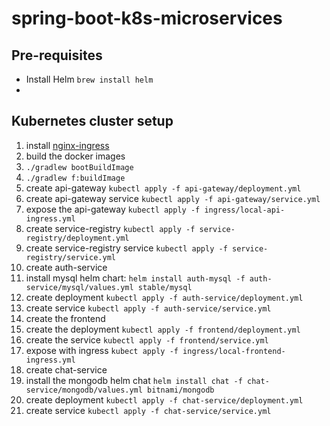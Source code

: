 # spring-boot-k8s-microservices

## Pre-requisites
* Install Helm `brew install helm`
* 

## Kubernetes cluster setup
1. install [nginx-ingress](https://kubernetes.github.io/ingress-nginx/deploy/)
1. build the docker images
  1. `./gradlew bootBuildImage`
  1. `./gradlew f:buildImage`
1. create api-gateway `kubectl apply -f api-gateway/deployment.yml`
1. create api-gateway service `kubectl apply -f api-gateway/service.yml`
1. expose the api-gateway `kubectl apply -f ingress/local-api-ingress.yml`
1. create service-registry `kubectl apply -f service-registry/deployment.yml`
1. create service-registry service `kubectl apply -f service-registry/service.yml`
1. create auth-service
  1. install mysql helm chart: `helm install auth-mysql -f auth-service/mysql/values.yml stable/mysql`
  1. create deployment `kubectl apply -f auth-service/deployment.yml` 
  1. create service `kubectl apply -f auth-service/service.yml` 
1. create the frontend
  1. create the deployment `kubectl apply -f frontend/deployment.yml`
  1. create the service `kubectl apply -f frontend/service.yml`
  1. expose with ingress `kubect apply -f ingress/local-frontend-ingress.yml`
1. create chat-service
  1. install the mongodb helm chat `helm install chat -f chat-service/mongodb/values.yml bitnami/mongodb`
  1. create deployment `kubectl apply -f chat-service/deployment.yml` 
  1. create service `kubectl apply -f chat-service/service.yml` 